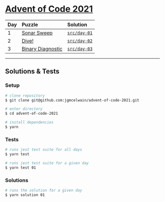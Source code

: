 # [Advent of Code 2021](https://adventofcode.com/)

| Day | Puzzle                                                   | Solution                                                                               |
| :-- | :------------------------------------------------------- | :------------------------------------------------------------------------------------- |
| 1   | [Sonar Sweep](https://adventofcode.com/2021/day/1)       | [`src/day-01`](https://github.com/jgmcelwain/advent-of-code-2021/tree/main/src/day-01) |
| 2   | [Dive!](https://adventofcode.com/2021/day/2)             | [`src/day-02`](https://github.com/jgmcelwain/advent-of-code-2021/tree/main/src/day-02) |
| 3   | [Binary Diagnostic](https://adventofcode.com/2021/day/3) | [`src/day-03`](https://github.com/jgmcelwain/advent-of-code-2021/tree/main/src/day-03) |

---

## Solutions & Tests

### Setup

```bash
# clone repository
$ git clone git@github.com:jgmcelwain/advent-of-code-2021.git

# enter directory
$ cd advent-of-code-2021

# install dependencies
$ yarn
```

### Tests

```bash
# runs jest test suite for all days
$ yarn test

# runs jest test suite for a given day
$ yarn test 01
```

### Solutions

```bash
# runs the solution for a given day
$ yarn solution 01
```
